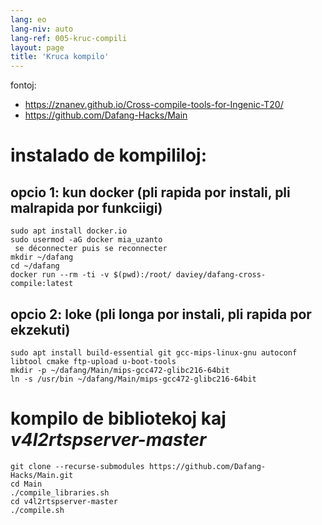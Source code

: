 ```yaml
---
lang: eo
lang-niv: auto
lang-ref: 005-kruc-compili
layout: page
title: 'Kruca kompilo'
---
```




fontoj:
 * <https://znanev.github.io/Cross-compile-tools-for-Ingenic-T20/>  
 * <https://github.com/Dafang-Hacks/Main>



# instalado de kompililoj:
## opcio 1: kun docker (pli rapida por instali, pli malrapida por funkciigi)

```
sudo apt install docker.io
sudo usermod -aG docker mia_uzanto
 se déconnecter puis se reconnecter
mkdir ~/dafang
cd ~/dafang
docker run --rm -ti -v $(pwd):/root/ daviey/dafang-cross-compile:latest
```

## opcio 2: loke (pli longa por instali, pli rapida por ekzekuti)

```
sudo apt install build-essential git gcc-mips-linux-gnu autoconf libtool cmake ftp-upload u-boot-tools
mkdir -p ~/dafang/Main/mips-gcc472-glibc216-64bit
ln -s /usr/bin ~/dafang/Main/mips-gcc472-glibc216-64bit
```

# kompilo de bibliotekoj kaj _v4l2rtspserver-master_

```
git clone --recurse-submodules https://github.com/Dafang-Hacks/Main.git
cd Main
./compile_libraries.sh
cd v4l2rtspserver-master
./compile.sh
```

